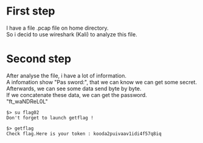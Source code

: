 # First step

I have a file .pcap file on home directory.  
So i decid to use wireshark (Kali) to analyze this file.  

# Second step

After analyse the file, i have a lot of information.  
A infomation show "Pas sword:", that we can know we can get some secret.  
Afterwards, we can see some data send byte by byte.  
If we concatenate these data, we can get the password.  
"ft_waNDReL0L"

```shell
$> su flag02
Don't forget to launch getflag !

$> getflag
Check flag.Here is your token : kooda2puivaav1idi4f57q8iq
```